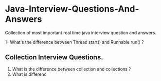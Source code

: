 # Java-Interview-Questions-And-Answers
Collection of most important real time java interview question and answers.

1- What's the difference between Thread start() and Runnable run() ?



## Collection Interview Questions.
1. What is the difference between collection and collections ?
2. What is differenc
